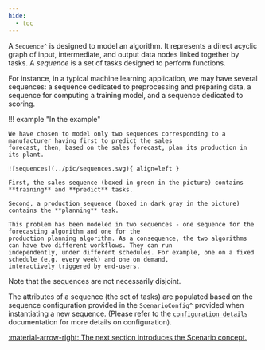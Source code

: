 ```yaml
---
hide:
  - toc
---
```


A `Sequence^` is designed to model an algorithm. It represents a direct acyclic graph of input, intermediate, and output
data nodes linked together by tasks. A *sequence* is a set of tasks designed to perform functions.

For instance, in a typical machine learning application, we may have several sequences: a sequence dedicated to
preprocessing and preparing data, a sequence for computing a training model, and a sequence dedicated to scoring.

!!! example "In the example"

    We have chosen to model only two sequences corresponding to a manufacturer having first to predict the sales
    forecast, then, based on the sales forecast, plan its production in its plant.

    ![sequences](../pic/sequences.svg){ align=left }

    First, the sales sequence (boxed in green in the picture) contains **training** and **predict** tasks.

    Second, a production sequence (boxed in dark gray in the picture) contains the **planning** task.

    This problem has been modeled in two sequences - one sequence for the forecasting algorithm and one for the
    production planning algorithm. As a consequence, the two algorithms can have two different workflows. They can run
    independently, under different schedules. For example, one on a fixed schedule (e.g. every week) and one on demand,
    interactively triggered by end-users.


Note that the sequences are not necessarily disjoint.

The attributes of a sequence (the set of tasks) are populated based on the sequence configuration provided in the
`ScenarioConfig^` provided when instantiating a new sequence. (Please refer to the
[`configuration details`](../config/scenario-config.md) documentation for more details on configuration).


[:material-arrow-right: The next section introduces the Scenario concept.](scenario.md)
